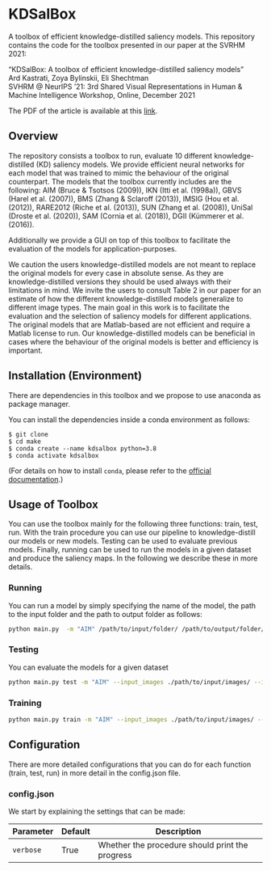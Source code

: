 # KDSalBox

A toolbox of efficient knowledge-distilled saliency models. This repository contains the code for the toolbox presented in our paper at the SVRHM 2021:

“KDSalBox: A toolbox of efficient knowledge-distilled saliency models”  
Ard Kastrati, Zoya Bylinskii, Eli Shechtman  
SVHRM @ NeurIPS ’21: 3rd Shared Visual Representations in Human & Machine Intelligence Workshop, Online, December 2021

The PDF of the article is available at this [link][1].

## Overview

The repository consists a toolbox to run, evaluate 10 different knowledge-distilled (KD) saliency models. We provide efficient neural networks for each model that was trained to mimic the behaviour of the original counterpart. The models that the toolbox currently includes are the following: AIM (Bruce & Tsotsos (2009)), IKN (Itti et al. (1998a)), GBVS (Harel et al. (2007)), BMS (Zhang & Sclaroff (2013)), IMSIG (Hou et al. (2012)), RARE2012 (Riche et al. (2013)), SUN (Zhang et al. (2008)), UniSal (Droste et al. (2020)), SAM (Cornia et al. (2018)), DGII (Kümmerer et al. (2016)).

Additionally we provide a GUI on top of this toolbox to facilitate the evaluation of the models for application-purposes.

We caution the users knowledge-distilled models are not meant to replace the original models for every case in absolute sense. As they are knowledge-distilled versions they should be used always with their limitations in mind. We invite the users to consult Table 2 in our paper for an estimate of how the different knowledge-distilled models generalize to different image types. The main goal in this work is to facilitate the evaluation and the selection of saliency models for different applications. The original models that are Matlab-based are not efficient and require a Matlab license to run. Our knowledge-distilled models can be beneficial in cases where the behaviour of the original models is better and efficiency is important.

## Installation (Environment)

There are dependencies in this toolbox and we propose to use anaconda as package manager.

You can install the dependencies inside a conda environment as follows:

```console
$ git clone 
$ cd make
$ conda create --name kdsalbox python=3.8
$ conda activate kdsalbox
```
(For details on how to install `conda`, please refer to the [official documentation][5].)

## Usage of Toolbox

You can use the toolbox mainly for the following three functions: train, test, run. With the train procedure you can use our pipeline to knowledge-distill our models or new models. Testing can be used to evaluate previous models. Finally, running can be used to run the models in a given dataset and produce the saliency maps. In the following we describe these in more details.


### Running
You can run a model by simply specifying the name of the model, the path to the input folder and the path to output folder as follows:

```bash
python main.py  -m "AIM" /path/to/input/folder/ /path/to/output/folder/
```

### Testing
You can evaluate the models for a given dataset 

```bash
python main.py test -m "AIM" --input_images ./path/to/input/images/ --input_saliencies ./path/to/saliency/images/
```

### Training
```bash
python main.py train -m "AIM" --input_images ./path/to/input/images/ --input_saliencies ./path/to/saliency/images/
```

## Configuration

There are more detailed configurations that you can do for each function (train, test, run) in more detail in the config.json file.

### config.json

We start by explaining the settings that can be made:

Parameter | Default | Description
------------ | ------------- | -------------
`verbose` | True | Whether the procedure should print the progress

[1]: https://tik-db.ee.ethz.ch/file/ce39d039b49f33a066d08e1c0ecb12f0/KDSalBox.pdf
[5]: https://conda.io/docs/user-guide/install/index.html
